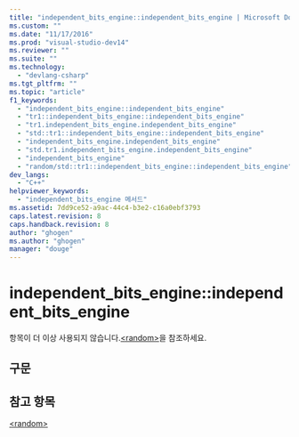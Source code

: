 ```yaml
---
title: "independent_bits_engine::independent_bits_engine | Microsoft Docs"
ms.custom: ""
ms.date: "11/17/2016"
ms.prod: "visual-studio-dev14"
ms.reviewer: ""
ms.suite: ""
ms.technology: 
  - "devlang-csharp"
ms.tgt_pltfrm: ""
ms.topic: "article"
f1_keywords: 
  - "independent_bits_engine::independent_bits_engine"
  - "tr1::independent_bits_engine::independent_bits_engine"
  - "tr1.independent_bits_engine.independent_bits_engine"
  - "std::tr1::independent_bits_engine::independent_bits_engine"
  - "independent_bits_engine.independent_bits_engine"
  - "std.tr1.independent_bits_engine.independent_bits_engine"
  - "independent_bits_engine"
  - "random/std::tr1::independent_bits_engine::independent_bits_engine"
dev_langs: 
  - "C++"
helpviewer_keywords: 
  - "independent_bits_engine 메서드"
ms.assetid: 7dd9ce52-a9ac-44c4-b3e2-c16a0ebf3793
caps.latest.revision: 8
caps.handback.revision: 8
author: "ghogen"
ms.author: "ghogen"
manager: "douge"
---
```

# independent_bits_engine::independent_bits_engine
항목이 더 이상 사용되지 않습니다.[\<random\>](../standard-library/random.md)을 참조하세요.  
  
## 구문  
  
## 참고 항목  
 [\<random\>](../standard-library/random.md)